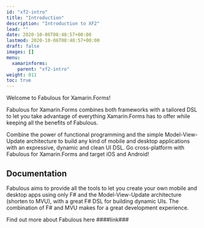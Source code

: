 ```yaml
---
id: "xf2-intro"
title: "Introduction"
description: "Introduction to XF2"
lead: ""
date: 2020-10-06T08:48:57+00:00
lastmod: 2020-10-06T08:48:57+00:00
draft: false
images: []
menu:
  xamarinforms:
    parent: "xf2-intro"
weight: 011
toc: true
---
```


Welcome to Fabulous for Xamarin.Forms!

Fabulous for Xamarin.Forms combines both frameworks with a tailored DSL to let you take advantage of everything Xamarin.Forms has to offer while keeping all the benefits of Fabulous.

Combine the power of functional programming and the simple Model-View-Update architecture to build any kind of mobile and desktop applications with an expressive, dynamic and clean UI DSL. Go cross-platform with Fabulous for Xamarin.Forms and target iOS and Android!

## Documentation
Fabulous aims to provide all the tools to let you create your own mobile and desktop apps using only F# and the Model-View-Update architecture (shorten to MVU), with a great F# DSL for building dynamic UIs.
The combination of F# and MVU makes for a great development experience.

Find out more about Fabulous here ####link###

